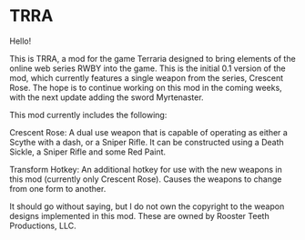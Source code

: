 # TRRA

Hello!

This is TRRA, a mod for the game Terraria designed to bring elements of the online web series RWBY into the game.
This is the initial 0.1 version of the mod, which currently features a single weapon from the series, Crescent Rose. 
The hope is to continue working on this mod in the coming weeks, with the next update adding the sword Myrtenaster.

This mod currently includes the following:

Crescent Rose: A dual use weapon that is capable of operating as either a Scythe with a dash, or a Sniper Rifle. It can be constructed using a Death Sickle, a Sniper Rifle and some Red Paint.

Transform Hotkey: An additional hotkey for use with the new weapons in this mod (currently only Crescent Rose). Causes the weapons to change from one form to another.

It should go without saying, but I do not own the copyright to the weapon designs implemented in this mod. 
These are owned by Rooster Teeth Productions, LLC.
